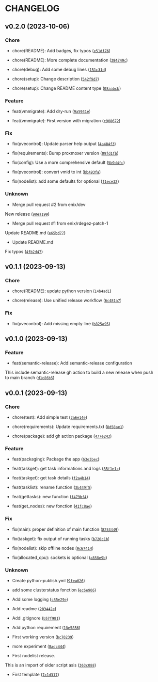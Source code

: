 # CHANGELOG



## v0.2.0 (2023-10-06)

### Chore

* chore(README): Add badges, fix typos ([`e51df76`](https://github.com/enix/pvecontrol/commit/e51df76aa0625c0c9e40ed95215c16ce06964175))

* chore(README): More complete documentation ([`384749c`](https://github.com/enix/pvecontrol/commit/384749c052b2fa37cd152b175aca517d116b8fc9))

* chore(debug): Add some debug lines ([`151c31d`](https://github.com/enix/pvecontrol/commit/151c31df02d6da841debc85a7a3cb1df004c18b0))

* chore(setup): Change description ([`542f9d7`](https://github.com/enix/pvecontrol/commit/542f9d7594fa47384753335e57382505b6bb2b16))

* chore(setup): Change README content type ([`08aabcb`](https://github.com/enix/pvecontrol/commit/08aabcbde7cc6630e86029da965ed1fb25d84a91))

### Feature

* feat(vmmigrate): Add dry-run ([`9a5941e`](https://github.com/enix/pvecontrol/commit/9a5941e8639bc0c5010bbaa1911fe6ac368a36d1))

* feat(vmmigrate): First version with migration ([`c908672`](https://github.com/enix/pvecontrol/commit/c908672e60ab60029a1b2c71ec9edce5edc41111))

### Fix

* fix(pvecontrol): Update parser help output ([`4a484f3`](https://github.com/enix/pvecontrol/commit/4a484f310c0c23dfababd7e700bf4d3678653fee))

* fix(requirements): Bump proxmoxer version ([`09fd1fb`](https://github.com/enix/pvecontrol/commit/09fd1fb06e0c4b1f37e315855f2ae9260bf8b6ce))

* fix(config): Use a more comprehensive default ([`5b9d4fc`](https://github.com/enix/pvecontrol/commit/5b9d4fc98ab6461cab30a89d242a440425e81b3c))

* fix(pvecontrol): convert vmid to int ([`bb493fa`](https://github.com/enix/pvecontrol/commit/bb493fa4d1dac1f9e8d8e888957e6684e3f706be))

* fix(nodelist): add some defaults for optional ([`f1ece32`](https://github.com/enix/pvecontrol/commit/f1ece32b936d1f8d187abd4426fa08de0a0ce6e8))

### Unknown

* Merge pull request #2 from enix/dev

New release ([`98ea199`](https://github.com/enix/pvecontrol/commit/98ea199539a8766fe2bda4c7979f101e571d104f))

* Merge pull request #1 from enix/rdegez-patch-1

Update README.md ([`e65bd77`](https://github.com/enix/pvecontrol/commit/e65bd7704d57c04a1297aef3a8134d8221af7cc8))

* Update README.md

Fix typos ([`4fb2d47`](https://github.com/enix/pvecontrol/commit/4fb2d47dabdce0a75183b424eb8a53fbf0c9accc))


## v0.1.1 (2023-09-13)

### Chore

* chore(README): update python version ([`14b4ad1`](https://github.com/enix/pvecontrol/commit/14b4ad17cc2245db9540915c4fd1cf30acba1a80))

* chore(release): Use unified release workflow ([`6c481a7`](https://github.com/enix/pvecontrol/commit/6c481a7f81c755fd685d6111071469955b0660a9))

### Fix

* fix(pvecontrol): Add missing empty line ([`b825a95`](https://github.com/enix/pvecontrol/commit/b825a9516a48c70a950cb8faf4bd9113f981ccbc))


## v0.1.0 (2023-09-13)

### Feature

* feat(semantic-release): Add semantic-release configuration

This include semantic-release gh action to build a new release when push
to main branch ([`d1c86b5`](https://github.com/enix/pvecontrol/commit/d1c86b513fc3ab7a6b402b0156cd1b16b8481d4e))


## v0.0.1 (2023-09-13)

### Chore

* chore(test): Add simple test ([`2a6e14e`](https://github.com/enix/pvecontrol/commit/2a6e14e663023df32e333cdf917228179eba1b40))

* chore(requirements): Update requirements.txt ([`8d58ae1`](https://github.com/enix/pvecontrol/commit/8d58ae1fec5dd0810250bde2beedb365fcf09352))

* chore(package): add gh action package ([`477e243`](https://github.com/enix/pvecontrol/commit/477e243f41abc8cfe9621f601210dcf65d49df97))

### Feature

* feat(packaging): Package the app ([`63e3bec`](https://github.com/enix/pvecontrol/commit/63e3bec60619d4db58077265fac4746d90213c24))

* feat(taskget): get task informations and logs ([`85f1e1c`](https://github.com/enix/pvecontrol/commit/85f1e1c38fcdf5dddf47810453c09bcb69adaf2f))

* feat(taskget): get task details ([`f2a4b14`](https://github.com/enix/pvecontrol/commit/f2a4b143c145a5a60ccebd8404ab11cc32652158))

* feat(tasklist): rename function ([`3b449f5`](https://github.com/enix/pvecontrol/commit/3b449f56ce8ca939e17e15f1ee3fcd04c61c2b52))

* feat(gettasks): new function ([`f479bf4`](https://github.com/enix/pvecontrol/commit/f479bf475506219623ff178eee3e5d8ccce5c1a2))

* feat(get_nodes): new fonction ([`41fc8ae`](https://github.com/enix/pvecontrol/commit/41fc8aefdd7dfe314e4f836a9dbb3013105489c6))

### Fix

* fix(main): proper definition of main function ([`8253449`](https://github.com/enix/pvecontrol/commit/8253449163635a2f32f2e1e74dd76208b2beb853))

* fix(taskget): fix output of running tasks ([`b720c1b`](https://github.com/enix/pvecontrol/commit/b720c1b30cf71dae66ce0828f84d45d497d4d2cb))

* fix(nodelist): skip offline nodes ([`9c67414`](https://github.com/enix/pvecontrol/commit/9c6741488365555f8a578eb029e4fead3dae47e5))

* fix(allocated_cpu): sockets is optional ([`a858e9b`](https://github.com/enix/pvecontrol/commit/a858e9b5d00f6dd6c848d27e1a135bb42f23eff4))

### Unknown

* Create python-publish.yml ([`9fea026`](https://github.com/enix/pvecontrol/commit/9fea026976cadd99a3807575af8f3405d455fa15))

* add some clusterstatus fonction ([`ec6e906`](https://github.com/enix/pvecontrol/commit/ec6e906ee15018a8f6c3040cb7f8af5583d18b5e))

* Add some logging ([`c85e29e`](https://github.com/enix/pvecontrol/commit/c85e29e4e9ce30df199f5d5b503fde4b787e1060))

* Add readme ([`283442e`](https://github.com/enix/pvecontrol/commit/283442e12707b26f906bd2cfe528226ca8098dab))

* Add .gitignore ([`b57f981`](https://github.com/enix/pvecontrol/commit/b57f9818f626bc8772f88b5f972b797271d08bf2))

* Add python requirement ([`18e5856`](https://github.com/enix/pvecontrol/commit/18e58563a42e239ea09c01c8f5bd9ce25ecd8843))

* First working version ([`bc70239`](https://github.com/enix/pvecontrol/commit/bc70239c56a902cdebe15e4307eab2194b5e8d32))

* more experiment ([`8adc444`](https://github.com/enix/pvecontrol/commit/8adc44409f57cbf72f35b66315719c6f15ace8c6))

* First nodelist release.

This is an import of older script asis ([`363c088`](https://github.com/enix/pvecontrol/commit/363c0888028ad46f8af26f836e4f798e892895ff))

* First template ([`7c1d317`](https://github.com/enix/pvecontrol/commit/7c1d317ad9bea0f84bc01d6aac59424e8ed83fda))
